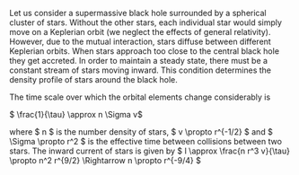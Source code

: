 Let us consider a supermassive black hole surrounded by a spherical cluster of stars. Without the other stars, each individual star would simply move on a Keplerian orbit (we neglect the effects of general relativity). However, due to the mutual interaction, stars diffuse between different Keplerian orbits. When stars approach too close to the central black hole they get accreted. In order to maintain a steady state, there must be a constant stream of stars moving inward. This condition determines the density profile of stars around the black hole. 

The time scale over which the orbital elements change considerably is

$ \frac{1}{\tau} \approx n \Sigma v$

where $ n $ is the number density of stars, $ v \propto r^{-1/2} $ and $ \Sigma \propto r^2 $ is the effective time between collisions between two stars. The inward current of stars is given by
$ I \approx \frac{n r^3 v}{\tau} \propto n^2 r^{9/2} \Rightarrow n \propto r^{-9/4} $